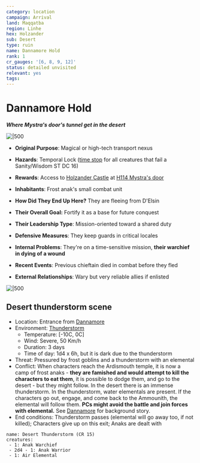 ```yaml
---
category: location
campaign: Arrival
land: Maqqatba
region: Linhe
hex: Holzander
sub: Desert
type: ruin
name: Dannamore Hold
rank: 1
cr_gauges: '[6, 8, 9, 12]'
status: detailed unvisited
relevant: yes
tags: 
---
```


# Dannamore Hold
***Where Mystra's door's tunnel get in the desert***

![|500](https://i.imgur.com/AMo6nxC.png)

- **Original Purpose**: Magical or high-tech transport nexus
- **Hazards**: Temporal Lock ([time stop](https://www.5esrd.com/database/spell/time-stop) for all creatures that fail a Sanity/Wisdom ST DC 16)
- **Rewards**: Access to [Holzander Castle](holzanderCastle.md) at [H114 Mystra's door](holzanderCastleL1.md#H114%20Mystra's%20door)

- **Inhabitants**: Frost anak's small combat unit
- **How Did They End Up Here?** They are fleeing from D'Elsin
- **Their Overall Goal:** Fortify it as a base for future conquest
- **Their Leadership Type**: Mission-oriented toward a shared duty
- **Defensive Measures**: They keep guards in critical locales
- **Internal Problems**: They're on a time-sensitive mission, **their warchief in dying of a wound**
- **Recent Events**: Previous chieftain died in combat before they fled
- **External Relationships**: Wary but very reliable allies if enlisted

![|500](https://i.imgur.com/2vRHLRe.png)

## Desert thunderstorm scene

- Location: Entrance from [Dannamore](../locations/dannamore.md)
- Environment: [Thunderstorm](../../rules/houseRules.md#Thunderstorm)
	- Temperature: [-10C, 0C]
	- Wind: Severe, 50 Km/h
	- Duration: 3 days
	- Time of day: 1d4 x 6h, but it is dark due to the thunderstorm
- Threat: Pressured by frost goblins and a thunderstorm with an elemental
- Conflict: When characters reach the Ardismouth temple, it is now a camp of frost anaks - **they are famished and would attempt to kill the characters to eat them**, it is possible to dodge them, and go to the desert - but they might follow. In the desert there is an immense thunderstorm. In the thunderstorm, water elementals are present. If the characters go out, engage, and come back to the Ammounith, the elemental will follow them. **PCs might avoid the battle and join forces with elemental.** See [Dannamore](../locations/dannamore.md) for background story.
- End conditions: Thunderstorm passes (elemental will go away too, if not killed); Characters give up on this exit; Anaks are dealt with

```encounter
name: Desert Thunderstorm (CR 15)
creatures:
 - 1: Anak Warchief
 - 2d4 - 1: Anak Warrior
 - 1: Air Elemental
```
